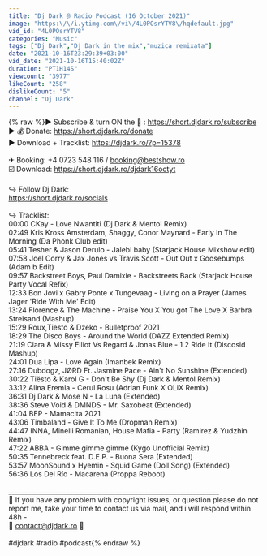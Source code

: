 ```yaml
---
title: "Dj Dark @ Radio Podcast (16 October 2021)"
image: "https:\/\/i.ytimg.com\/vi\/4L0POsrYTV8\/hqdefault.jpg"
vid_id: "4L0POsrYTV8"
categories: "Music"
tags: ["Dj Dark","Dj Dark in the mix","muzica remixata"]
date: "2021-10-16T23:29:39+03:00"
vid_date: "2021-10-16T15:40:02Z"
duration: "PT1H14S"
viewcount: "3977"
likeCount: "258"
dislikeCount: "5"
channel: "Dj Dark"
---
```

{% raw %}▶  Subscribe &amp; turn ON the 🔔 : <a rel="nofollow" target="blank" href="https://short.djdark.ro/subscribe">https://short.djdark.ro/subscribe</a><br />▶ 💰 Donate: <a rel="nofollow" target="blank" href="https://short.djdark.ro/donate">https://short.djdark.ro/donate</a><br />▶  Download + Tracklist: <a rel="nofollow" target="blank" href="https://djdark.ro/?p=15378">https://djdark.ro/?p=15378</a><br /><br />✈ Booking: +4 0723 548 116 / booking@bestshow.ro<br />☑️ Download: <a rel="nofollow" target="blank" href="https://short.djdark.ro/djdark16octyt">https://short.djdark.ro/djdark16octyt</a><br /><br />↪︎ Follow Dj Dark:<br /><a rel="nofollow" target="blank" href="https://short.djdark.ro/socials">https://short.djdark.ro/socials</a><br /><br />↪︎ Tracklist:<br />00:00 CKay - Love Nwantiti (Dj Dark &amp; Mentol Remix)<br />02:49 Kris Kross Amsterdam, Shaggy, Conor Maynard - Early In The Morning (Da Phonk Club edit)<br />05:41 Tesher &amp; Jason Derulo - Jalebi baby (Starjack House Mixshow edit)<br />07:58 Joel Corry &amp; Jax Jones vs Travis Scott - Out Out x Goosebumps (Adam b Edit)<br />09:57 Backstreet Boys, Paul Damixie - Backstreets Back (Starjack House Party Vocal Refix)<br />12:33 Bon Jovi x Gabry Ponte x Tungevaag - Living on a Prayer (James Jager 'Ride With Me' Edit)<br />13:24 Florence &amp; The Machine - Praise You X You got The Love X Barbra Streisand (Mashup)<br />15:29 Roux,Tiesto &amp; Dzeko - Bulletproof 2021<br />18:29 The Disco Boys - Around the World (DAZZ Extended Remix)<br />21:19 Ciara &amp; Missy Elliot Vs Regard &amp; Jonas Blue - 1 2 Ride It (Discosid Mashup)<br />24:01 Dua Lipa - Love Again (Imanbek Remix)<br />27:16 Dubdogz, JØRD Ft. Jasmine Pace - Ain't No Sunshine (Extended)<br />30:22 Tiësto &amp; Karol G - Don't Be Shy (Dj Dark &amp; Mentol Remix)<br />33:12 Alina Eremia - Cerul Rosu (Adrian Funk X OLiX Remix)<br />36:31 Dj Dark &amp; Mose N - La Luna (Extended)<br />38:36 Steve Void &amp; DMNDS - Mr. Saxobeat (Extended)<br />41:04 BEP - Mamacita 2021<br />43:06 Timbaland - Give It To Me (Dropman Remix)<br />44:47 INNA, Minelli Romanian, House Mafia - Party (Ramirez &amp; Yudzhin Remix)<br />47:22 ABBA - Gimme gimme gimme (Kygo Unofficial Remix)<br />50:35 Tennebreck feat. D.E.P. - Buona Sera (Extended)<br />53:57 MoonSound x Hyemin - Squid Game (Doll Song) (Extended)<br />56:36 Los Del Río - Macarena (Proppa Reboot)<br /><br />_________________________________________________________________<br />🚫 If you have any problem with copyright issues, or question please do not report me, take your time to contact us via mail, and i will respond within 48h - <br />💌 contact@djdark.ro 💌<br /><br />#djdark​​​​​​​​​​ #radio​​​​​​​​​​ #podcast{% endraw %}
